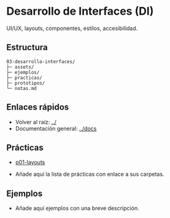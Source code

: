 # Desarrollo de Interfaces (DI)

UI/UX, layouts, componentes, estilos, accesibilidad.

## Estructura
```text
03-desarrollo-interfaces/
├─ assets/
├─ ejemplos/
├─ practicas/
├─ prototipos/
└─ notas.md
```

## Enlaces rápidos
- Volver al raíz: [../](../)
- Documentación general: [../docs](../docs)

## Prácticas

<!-- LISTA_PRACTICAS_MODULO_INICIO -->

- [p01-layouts](./practicas/p01-layouts/README.md)

<!-- LISTA_PRACTICAS_MODULO_FIN -->

- Añade aquí la lista de prácticas con enlace a sus carpetas.

## Ejemplos
- Añade aquí ejemplos con una breve descripción.
